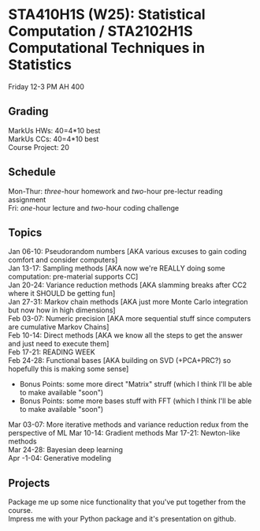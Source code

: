
# STA410H1S (W25): Statistical Computation / STA2102H1S Computational Techniques in Statistics

Friday 12-3 PM AH 400

## Grading

MarkUs HWs: 40=4\*10 best  
MarkUs CCs: 40=4\*10 best  
Course Project: 20  

## Schedule

Mon-Thur: *three*-hour homework and *two*-hour pre-lectur reading assignment  
Fri: *one*-hour lecture and *two*-hour coding challenge

## Topics

Jan 06-10: Pseudorandom numbers [AKA various excuses to gain coding comfort and consider computers]  
Jan 13-17: Sampling methods [AKA now we're REALLY doing some computation: pre-material supports CC]  
Jan 20-24: Variance reduction methods [AKA slamming breaks after CC2 where it SHOULD be getting fun]  
Jan 27-31: Markov chain methods [AKA just more Monte Carlo integration but now how in high dimensions]  
Feb 03-07: Numeric precision [AKA more sequential stuff since computers are cumulative Markov Chains]  
Feb 10-14: Direct methods [AKA we know all the steps to get the answer and just need to execute them]  
Feb 17-21: READING WEEK  
Feb 24-28: Functional bases [AKA building on SVD (+PCA+PRC?) so hopefully this is making some sense]
- Bonus Points: some more direct "Matrix" struff (which I think I'll be able to make available "soon")  
- Bonus Points: some more bases stuff with FFT (which I think I'll be able to make available "soon")  

Mar 03-07: More iterative methods and variance reduction redux from the perspective of ML
Mar 10-14: Gradient methods
Mar 17-21: Newton-like methods  
Mar 24-28: Bayesian deep learning  
Apr -1-04: Generative modeling  


## Projects

Package me up some nice functionality that you've put together from the course.  
Impress me with your Python package and it's presentation on github.


